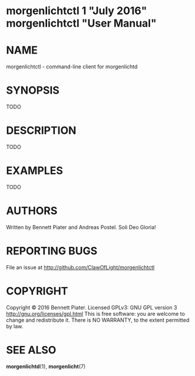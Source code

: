 # morgenlichtctl 1 "July 2016" morgenlichtctl "User Manual"

# NAME

morgenlichtctl - command-line client for morgenlichtd

# SYNOPSIS

TODO

# DESCRIPTION

TODO

# EXAMPLES

TODO

# AUTHORS

Written by Bennett Piater and Andreas Postel. Soli Deo Gloria!

# REPORTING BUGS

File an issue at http://github.com/ClawOfLight/morgenlichtctl

# COPYRIGHT

Copyright © 2016 Bennett Piater. Licensed GPLv3: GNU GPL version 3 http://gnu.org/licenses/gpl.html
This is free software: you are welcome to change and redistribute it.
There is NO WARRANTY, to the extent permitted by law.

# SEE ALSO

**morgenlichtd**(1), **morgenlicht**(7)
